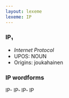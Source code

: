 ```yaml
---
layout: lexeme
lexeme: IP
---
```


###  IP₁

* _Internet Protocol_
* UPOS:  NOUN
* Origins: joukahainen 


### IP wordforms

IP-
IP‐
IP‑
IP

